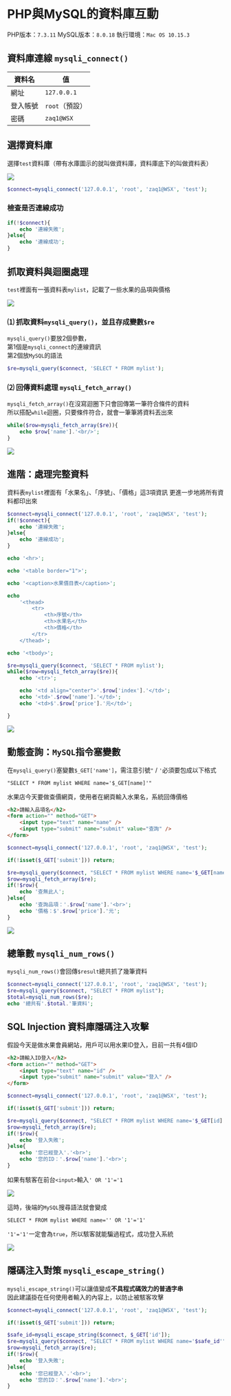 # PHP與MySQL的資料庫互動

PHP版本：`7.3.11`
MySQL版本：`8.0.18`
執行環境：`Mac OS 10.15.3`

## 資料庫連線 `mysqli_connect()`

|資料名	|值				|
|-------|---------------|
|網址	|`127.0.0.1`	|
|登入帳號	|`root`（預設）	|
|密碼	|`zaq1@WSX`		|

## 選擇資料庫

選擇`test`資料庫（帶有水庫圖示的就叫做資料庫，資料庫底下的叫做資料表）

![](https://raw.githubusercontent.com/ianchen0419/notes/master/img/PHP與MySQL的資料庫互動/01.png)

```php
$connect=mysqli_connect('127.0.0.1', 'root', 'zaq1@WSX', 'test');
```

### 檢查是否連線成功

```php
if(!$connect){
	echo '連線失敗';
}else{
	echo '連線成功';
}
```

## 抓取資料與迴圈處理

`test`裡面有一張資料表`mylist`，記載了一些水果的品項與價格

![](https://raw.githubusercontent.com/ianchen0419/notes/master/img/PHP與MySQL的資料庫互動/02.png)

### ⑴ 抓取資料`mysqli_query()`，並且存成變數`$re`

`mysqli_query()`要放2個參數，  
第1個是`mysqli_connect`的連線資訊  
第2個放`MySQL`的語法

```php
$re=mysqli_query($connect, 'SELECT * FROM mylist');
```

### ⑵ 回傳資料處理 `mysqli_fetch_array()`

`mysqli_fetch_array()`在沒寫迴圈下只會回傳第一筆符合條件的資料    
所以搭配`while`迴圈，只要條件符合，就會一筆筆將資料丟出來

```php
while($row=mysqli_fetch_array($re)){
	echo $row['name'].'<br/>';
}
```

![](https://raw.githubusercontent.com/ianchen0419/notes/master/img/PHP與MySQL的資料庫互動/03.png)

## 進階：處理完整資料

資料表`mylist`裡面有「水果名」、「序號」、「價格」這3項資訊
更進一步地將所有資料都印出來

```php
$connect=mysqli_connect('127.0.0.1', 'root', 'zaq1@WSX', 'test');
if(!$connect){
	echo '連線失敗';
}else{
	echo '連線成功';
}

echo '<hr>';

echo '<table border="1">';

echo '<caption>水果價目表</caption>';

echo 
	'<thead>
		<tr>
			<th>序號</th>
			<th>水果名</th>
			<th>價格</th>
		</tr>
	</thead>';

echo '<tbody>';

$re=mysqli_query($connect, 'SELECT * FROM mylist');
while($row=mysqli_fetch_array($re)){
	echo '<tr>';

	echo '<td align="center">'.$row['index'].'</td>';
	echo '<td>'.$row['name'].'</td>';
	echo '<td>$'.$row['price'].'元</td>';

}
```

![](https://raw.githubusercontent.com/ianchen0419/notes/master/img/PHP與MySQL的資料庫互動/04.png)


## 動態查詢：`MySQL`指令塞變數

在`mysqli_query()`塞變數`$_GET['name']`，需注意引號`"` / `'`必須要包成以下格式

```
"SELECT * FROM mylist WHERE name='$_GET[name]'"
```

水果店今天要做查價網頁，使用者在網頁輸入水果名，系統回傳價格

```html
<h2>請輸入品項名</h2>
<form action="" method="GET">
	<input type="text" name="name" />
	<input type="submit" name="submit" value="查詢" />
</form>
```

```php
$connect=mysqli_connect('127.0.0.1', 'root', 'zaq1@WSX', 'test');

if(!isset($_GET['submit'])) return;

$re=mysqli_query($connect, "SELECT * FROM mylist WHERE name='$_GET[name]'");
$row=mysqli_fetch_array($re);
if(!$row){
	echo '查無此人';
}else{
	echo '查詢品項：'.$row['name'].'<br>';
	echo '價格：$'.$row['price'].'元';
}
```

![](https://raw.githubusercontent.com/ianchen0419/notes/master/img/PHP與MySQL的資料庫互動/05.gif)

## 總筆數 `mysqli_num_rows()`

`mysqli_num_rows()`會回傳`$result`總共抓了幾筆資料

```php
$connect=mysqli_connect('127.0.0.1', 'root', 'zaq1@WSX', 'test');
$re=mysqli_query($connect, "SELECT * FROM mylist");
$total=mysqli_num_rows($re);
echo '總共有'.$total.'筆資料';
```

## SQL Injection 資料庫隱碼注入攻擊

假設今天是做水果會員網站，用戶可以用水果ID登入，目前一共有4個ID

```html
<h2>請輸入ID登入</h2>
<form action="" method="GET">
	<input type="text" name="id" />
	<input type="submit" name="submit" value="登入" />
</form>
```

```php
$connect=mysqli_connect('127.0.0.1', 'root', 'zaq1@WSX', 'test');

if(!isset($_GET['submit'])) return;

$re=mysqli_query($connect, "SELECT * FROM mylist WHERE name='$_GET[id]'");
$row=mysqli_fetch_array($re);
if(!$row){
	echo '登入失敗';
}else{
	echo '您已經登入'.'<br>';
	echo '您的ID：'.$row['name'].'<br>';
}
```

如果有駭客在前台`<input>`輸入`' OR '1'='1`

![](https://raw.githubusercontent.com/ianchen0419/notes/master/img/PHP與MySQL的資料庫互動/06.png)

這時，後端的`MySQL`搜尋語法就會變成

```MySQL
SELECT * FROM mylist WHERE name='' OR '1'='1'
```

`'1'='1'`一定會為`true`，所以駭客就能騙過程式，成功登入系統

![](https://raw.githubusercontent.com/ianchen0419/notes/master/img/PHP與MySQL的資料庫互動/07.png)

## 隱碼注入對策 `mysqli_escape_string()`

`mysqli_escape_string()`可以讓值變成**不具程式碼效力的普通字串**    
因此建議掛在任何使用者輸入的內容上，以防止被駭客攻擊


```php
$connect=mysqli_connect('127.0.0.1', 'root', 'zaq1@WSX', 'test');

if(!isset($_GET['submit'])) return;

$safe_id=mysqli_escape_string($connect, $_GET['id']);
$re=mysqli_query($connect, "SELECT * FROM mylist WHERE name='$safe_id'");
$row=mysqli_fetch_array($re);
if(!$row){
	echo '登入失敗';
}else{
	echo '您已經登入'.'<br>';
	echo '您的ID：'.$row['name'].'<br>';
}
```
